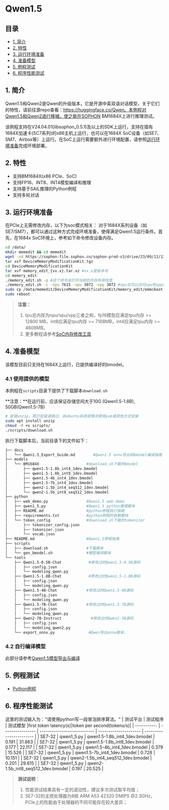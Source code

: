 # Qwen1.5

## 目录
  - [1. 简介](#1-简介)
  - [2. 特性](#2-特性)
  - [3. 运行环境准备](#3-运行环境准备)
  - [4. 准备模型](#4-准备模型)
  - [5. 例程测试](#5-例程测试)
  - [6. 程序性能测试](#6-程序性能测试)

## 1. 简介
Qwen1.5和Qwen2是Qwen的升级版本，它是开源中英双语对话模型，关于它们的特性，请前往源repo查看：https://huggingface.co/Qwen。本例程对Qwen1.5和Qwen2进行移植，使之能在SOPHON BM1684X上进行推理测试。

该例程支持在V24.04.01(libsophon_0.5.1)及以上的SDK上运行，支持在插有1684X加速卡(SC7系列)的x86主机上运行，也可以在1684X SoC设备（如SE7、SM7、Airbox等）上运行。在SoC上运行需要额外进行环境配置，请参照[运行环境准备](#3-运行环境准备)完成环境部署。

## 2. 特性
* 支持BM1684X(x86 PCIe、SoC)
* 支持FP16、INT8、INT4模型编译和推理
* 支持基于SAIL推理的Python例程
* 支持多轮对话


## 3. 运行环境准备
在PCIe上无需修改内存，以下为soc模式相关：
对于1684X系列设备（如SE7/SM7），都可以通过这种方式完成环境准备，使得满足Qwen1.5运行条件。首先，在1684x SoC环境上，参考如下命令修改设备内存。
```bash
cd /data/
mkdir memedit && cd memedit
wget -nd https://sophon-file.sophon.cn/sophon-prod-s3/drive/23/09/11/13/DeviceMemoryModificationKit.tgz
tar xvf DeviceMemoryModificationKit.tgz
cd DeviceMemoryModificationKit
tar xvf memory_edit_{vx.x}.tar.xz #vx.x是版本号
cd memory_edit
./memory_edit.sh -p #这个命令会打印当前的内存布局信息
./memory_edit.sh -c -npu 7615 -vpu 3072 -vpp 3072 #npu也可以访问vpu和vpp的内存
sudo cp /data/memedit/DeviceMemoryModificationKit/memory_edit/emmcboot.itb /boot/emmcboot.itb && sync
sudo reboot
```
> **注意：**
> 1. tpu总内存为npu/vpu/vpp三者之和，fp16模型应满足tpu内存 >= 12800 MB，int8应满足tpu内存 >= 7168MB，int4应满足tpu内存 >= 4608MB。
> 2. 更多教程请参考[SoC内存修改工具](https://doc.sophgo.com/sdk-docs/v23.07.01/docs_latest_release/docs/SophonSDK_doc/zh/html/appendix/2_mem_edit_tools.html)

## 4. 准备模型
该模型目前只支持在1684X上运行，已提供编译好的bmodel。
### 4.1 使用提供的模型

​本例程在`scripts`目录下提供了下载脚本`download.sh`

**注意：**在运行前，应该保证存储空间大于10G (Qwen1.5-1.8B), 50GB(Qwen1.5-7B)

```bash
# 安装unzip，若已安装请跳过，非ubuntu系统视情况使用yum或其他方式安装
sudo apt install unzip
chmod -R +x scripts/
./scripts/download.sh
```

执行下载脚本后，当前目录下的文件如下：
```bash
├── docs
│   └── Qwen1.5_Export_Guide.md        #Qwen1.5 onnx导出和bmodel编译指南
├── models
│   └── BM1684X                     #download.sh下载的bmodel
│       ├── qwen1.5-1.8b_int4_1dev.bmodel
│       ├── qwen1.5-1.8b_int8_1dev.bmodel
│       ├── qwen1.5-4b_int4_1dev.bmodel
│       ├── qwen1.5-7b_int4_1dev.bmodel
│       ├── qwen2-1.5b_int4_seq512_1dev.bmodel
│       └── qwen2-1.5b_int8_seq512_1dev.bmodel
├── python
│   ├── web_demo.py                 #Qwen1.5 web-demo
│   ├── qwen1_5.py                  #Qwen1.5 python推理脚本
│   ├── README.md                   #python例程执行指南
│   ├── requirements.txt            #python例程的依赖模块
│   └── token_config                #download.sh下载的tokenizer
│       ├── tokenizer_config.json
│       ├── tokenizer.json
│       └── vocab.json
├── README.md                       #Qwen1.5例程指南
├── scripts                         
│   ├── download.sh                 #下载脚本
│   └── gen_bmodel.sh               #模型编译脚本
└── tools
    ├── Qwen1.5-0.5B-Chat            #修改过的Qwen1.5-0.5B源码
    │   ├── config.json
    │   └── modeling_qwen.py
    ├── Qwen1.5-1.8B-Chat            #修改过的Qwen1.5-1.8B源码
    │   ├── config.json
    │   └── modeling_qwen.py
    ├── Qwen1.5-4B-Chat             #修改过的Qwen1.5-4B源码
    │   ├── config.json
    │   └── modeling_qwen.py
    ├── Qwen1.5-7B-Chat             #修改过的Qwen1.5-7B源码
    │   ├── config.json
    │   └── modeling_qwen.py
    ├── Qwen2-7B-Instruct             #修改过的Qwen2-7B源码
    │   ├── config.json
    │   └── modeling_qwen2.py
    └── export_onnx.py               #Qwen导出onnx脚本。
```

### 4.2 自行编译模型

此部分请参考[Qwen1.5模型导出与编译](./docs/Qwen1_5_Export_Guide.md)

## 5. 例程测试

- [Python例程](./python/README.md)

## 6. 程序性能测试

这里的测试输入为："请使用python写一段冒泡排序算法。"
|    测试平台   |     测试程序       |           测试模型               |first token latency(s)|token per second(tokens/s)| 
| -----------  | ---------------- | ---------------------------     | --------------------- | ----------------------- | 
| SE7-32  | qwen1_5.py      | qwen1.5-1.8b_int4_1dev.bmodel         |    0.191              |        31.863           | 
| SE7-32  | qwen1_5.py      | qwen1.5-1.8b_int8_1dev.bmodel         |    0.177              |        22.117           |
| SE7-32  | qwen1_5.py      | qwen1.5-4b_int4_1dev.bmodel           |    0.379              |        15.526           | 
| SE7-32  | qwen1_5.py      | qwen1.5-7b_int4_1dev.bmodel           |    0.728              |        10.151           | 
| SE7-32  | qwen1_5.py      | qwen2-1.5b_int4_seq512_1dev.bmodel    |    0.201              |        29.615           |
| SE7-32  | qwen1_5.py      | qwen2-1.5b_int8_seq512_1dev.bmodel    |    0.197              |        20.525           |
 
> **测试说明**：  
> 1. 性能测试结果具有一定的波动性，建议多次测试取平均值；
> 2. SE7-32的主控处理器为8核 ARM A53 42320 DMIPS @2.3GHz，PCIe上的性能由于处理器的不同可能存在较大差异；
